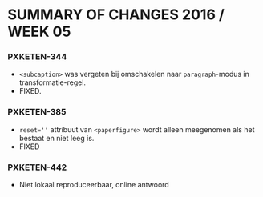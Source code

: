 SUMMARY OF CHANGES 2016 / WEEK 05
=================================


### PXKETEN-344

- `<subcaption>` was vergeten bij omschakelen naar `paragraph`-modus in transformatie-regel.
- FIXED.

### PXKETEN-385

- `reset=''` attribuut van `<paperfigure>` wordt alleen meegenomen als het bestaat en niet leeg is.
- FIXED

### PXKETEN-442

- Niet lokaal reproduceerbaar, online antwoord




